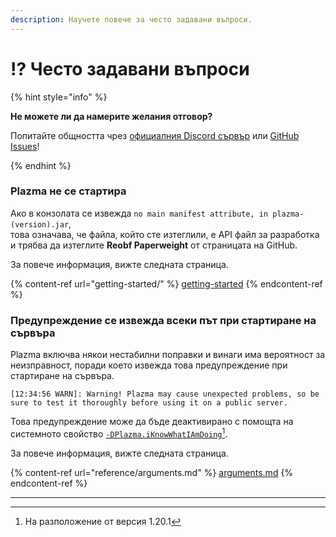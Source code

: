 ```yaml
---
description: Научете повече за често задавани въпроси.
---
```


# ⁉️ Често задавани въпроси

{% hint style="info" %}

**Не можете ли да намерите желания отговор?**

Попитайте общността чрез [официалния Discord сървър](https://discord.gg/MmfC52K8A8) или [GitHub Issues](https://github.com/PlazmaMC/PlazmaBukkit/issues)!

{% endhint %}

### Plazma не се стартира

Ако в конзолата се извежда `no main manifest attribute, in plazma-(version).jar`,\
това означава, че файла, който сте изтеглили, е API файл за разработка и трябва да изтеглите **Reobf Paperweight** от страницата на GitHub.

За повече информация, вижте следната страница.

{% content-ref url="getting-started/" %}
[getting-started](getting-started#id-2)
{% endcontent-ref %}

### Предупреждение се извежда всеки път при стартиране на сървъра

Plazma включва някои нестабилни поправки и винаги има вероятност за неизправност, поради което извежда това предупреждение при стартиране на сървъра.

```log
[12:34:56 WARN]: Warning! Plazma may cause unexpected problems, so be sure to test it thoroughly before using it on a public server.
```

Това предупреждение може да бъде деактивирано с помощта на системното свойство [`-DPlazma.iKnowWhatIAmDoing`](#user-content-fn-1)[^1].

За повече информация, вижте следната страница.

{% content-ref url="reference/arguments.md" %}
[arguments.md](reference/arguments.md#plazma.iknowwhatiamdoing)
{% endcontent-ref %}

***

[^1]: На разположение от версия 1.20.1
